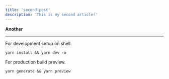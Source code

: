 ```yaml
---
title: 'second-post'
description: 'This is my second article!'
---
```

**Another**

***

For development setup on shell.

```shell
yarn install && yarn dev -o
```

For production build preview.

```shell
yarn generate && yarn preview
```

